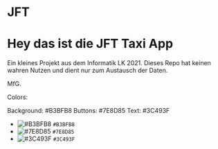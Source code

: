 # JFT

<h1>Hey das ist die JFT Taxi App</h1>

Ein kleines Projekt aus dem Informatik LK 2021.
Dieses Repo hat keinen wahren Nutzen und dient nur zum Austausch der Daten.

MfG.


Colors:

Background: #B3BFB8
Buttons: #7E8D85
Text: #3C493F

- ![#B3BFB8](https://via.placeholder.com/15/B3BFB8/000000?text=+) `#B3BFB8`
- ![#7E8D85](https://via.placeholder.com/15/7E8D85/000000?text=+) `#7E8D85`
- ![#3C493F](https://via.placeholder.com/15/3C493F/000000?text=+) `#3C493F`

